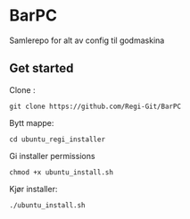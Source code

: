 # BarPC
Samlerepo for alt av config til godmaskina


## Get started

Clone :
```
git clone https://github.com/Regi-Git/BarPC
```

Bytt mappe:
```
cd ubuntu_regi_installer
```

Gi installer permissions
```
chmod +x ubuntu_install.sh
```

Kjør installer:
```
./ubuntu_install.sh
```
